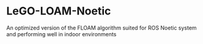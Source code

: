 # LeGO-LOAM-Noetic
 An optimized version of the FLOAM algorithm suited for ROS Noetic system and performing well in indoor environments
